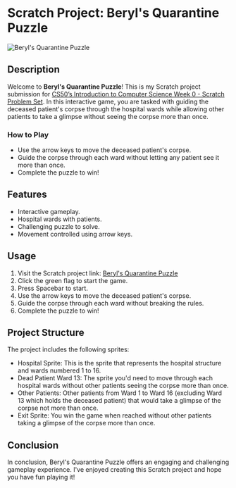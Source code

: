 # Scratch Project: Beryl's Quarantine Puzzle

![Beryl's Quarantine Puzzle](https://i.imgur.com/ShnXwcC.png)

## Description

Welcome to **Beryl's Quarantine Puzzle**! This is my Scratch project submission for [CS50’s Introduction to Computer Science Week 0 - Scratch Problem Set](https://cs50.harvard.edu/x/2023/psets/0/scratch/). In this interactive game, you are tasked with guiding the deceased patient's corpse through the hospital wards while allowing other patients to take a glimpse without seeing the corpse more than once.

### How to Play

- Use the arrow keys to move the deceased patient's corpse.
- Guide the corpse through each ward without letting any patient see it more than once.
- Complete the puzzle to win!

## Features

- Interactive gameplay.
- Hospital wards with patients.
- Challenging puzzle to solve.
- Movement controlled using arrow keys.

## Usage

1. Visit the Scratch project link: [Beryl's Quarantine Puzzle](https://scratch.mit.edu/projects/386620548/)
2. Click the green flag to start the game.
3. Press Spacebar to start.
4. Use the arrow keys to move the deceased patient's corpse.
5. Guide the corpse through each ward without breaking the rules.
6. Complete the puzzle to win!

## Project Structure

The project includes the following sprites:

- Hospital Sprite: This is the sprite that represents the hospital structure and wards numbered 1 to 16.
- Dead Patient Ward 13: The sprite you'd need to move through each hospital wards without other patients seeing the corpse more than once.
- Other Patients: Other patients from Ward 1 to Ward 16 (excluding Ward 13 which holds the deceased patient) that would take a glimpse of the corpse not more than once.
- Exit Sprite: You win the game when reached without other patients taking a glimpse of the corpse more than once.

## Conclusion

In conclusion, Beryl's Quarantine Puzzle offers an engaging and challenging gameplay experience. I've enjoyed creating this Scratch project and hope you have fun playing it!